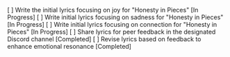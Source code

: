[ ] Write the initial lyrics focusing on joy for "Honesty in Pieces" [In Progress]
[ ] Write initial lyrics focusing on sadness for "Honesty in Pieces" [In Progress]
[ ] Write initial lyrics focusing on connection for "Honesty in Pieces" [In Progress]
[ ] Share lyrics for peer feedback in the designated Discord channel [Completed]
[ ] Revise lyrics based on feedback to enhance emotional resonance [Completed]